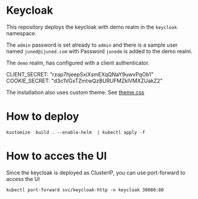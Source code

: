 # Keycloak

This repository deploys the keycloak with demo realm in the `keycloak` namespace. 

The `admin` password is set already to `admin` and there is a sample user named `juned@ijuned.com` with Password `junedm` is added to the demo realm.

The `demo` realm, has configured with a client authenticator.

CLIENT_SECRET: "rzap7hjeepSxiXsmEXqQNaY9uwvPqOb1"
COOKIE_SECRET: "d3c1VGxTZmtwQzBURUFMZklVMXZUakZ2"

The installation also uses custom theme. See [theme.css](theme.css)

# How to deploy

```
kustomize  build . --enable-helm  | kubectl apply -f
```


# How to acces the UI

Since the keycloak is deployed as ClusterIP, you can use port-forward to access the UI

```
kubectl port-forward svc/keycloak-http -n keycloak 30080:80
```